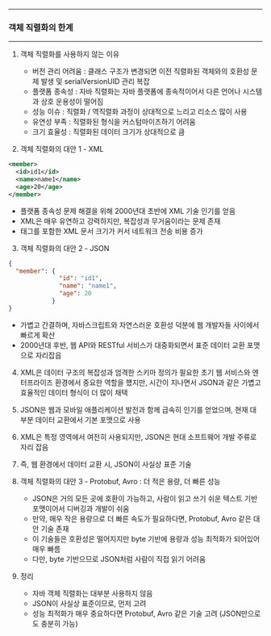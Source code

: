 -----
### 객체 직렬화의 한계
-----
1. 객체 직렬화를 사용하지 않는 이유
   - 버전 관리 어려움 : 클래스 구조가 변경되면 이전 직렬화된 객체와의 호환성 문제 발생 및 serialVersionUID 관리 복잡
   - 플랫폼 종속성 : 자바 직렬화는 자바 플랫폼에 종속적이어서 다른 언어나 시스템과 상호 운용성이 떨어짐
   - 성능 이슈 : 직렬화 / 역직렬화 과정이 상대적으로 느리고 리소스 많이 사용
   - 유연성 부족 : 직렬화된 형식을 커스텀마이즈하기 어려움
   - 크기 효율성 : 직렬화된 데이터 크기가 상대적으로 큼

2. 객체 직렬화의 대안 1 - XML
```xml
<member>
  <id>id1</id>
  <name>name1</name>
  <age>20</age>
</member>
```
  - 플랫폼 종속성 문제 해결을 위해 2000년대 초반에 XML 기술 인기를 얻음
  - XML은 매우 유연하고 강력하지만, 복잡성과 무거움이라는 문제 존재
  - 태그를 포함한 XML 문서 크기가 커서 네트워크 전송 비용 증가

3. 객체 직렬화의 대안 2 - JSON
```json
{
  "member": {
              "id": "id1",
              "name": "name1",
              "age": 20
            }
}
```
  - 가볍고 간결하며, 자바스크립트와 자연스러운 호환성 덕분에 웹 개발자들 사이에서 빠르게 확산
  - 2000년대 후반, 웹 API와 RESTful 서비스가 대중화되면서 표준 데이터 교환 포맷으로 자리잡읍

4. XML은 데이터 구조의 복잡성과 엄격한 스키마 정의가 필요한 초기 웹 서비스와 엔터프라이즈 환경에서 중요한 역할을 헀지만, 시간이 지나면서 JSON과 같은 가볍고 효율적인 데이터 형식이 더 많이 채택
5. JSON은 웹과 모바일 애플리케이션 발전과 함께 급속히 인기를 얻었으며, 현재 대부분 데이터 교환에서 기본 포맷으로 사용
6. XML은 특정 영역에서 여전히 사용되지만, JSON은 현대 소프트웨어 개발 주류로 자리 잡음
7. 즉, 웹 환경에서 데이터 교환 시, JSON이 사실상 표준 기술

8. 객체 직렬화의 대안 3 - Protobuf, Avro : 더 적은 용량, 더 빠른 성능
   - JSON은 거의 모든 곳에 호환이 가능하고, 사람이 읽고 쓰기 쉬운 텍스트 기반 포맷이어서 디버깅과 개발이 쉬움
   - 만약, 매우 작은 용량으로 더 빠른 속도가 필요하다면, Protobuf, Avro 같은 대안 기술 존재
   - 이 기술들은 호환성은 떨어지지만 byte 기반에 용량과 성능 최적화가 되어있어 매우 빠름
   - 다만, byte 기반으므로 JSON처럼 사람이 직접 읽기 어려움

9. 정리
    - 자바 객체 직렬화는 대부분 사용하지 않음
    - JSON이 사실상 표준이므로, 먼저 고려
    - 성능 최적화가 매우 중요하다면 Protobuf, Avro 같은 기술 고려 (JSON만으로도 충분히 가능)

   
